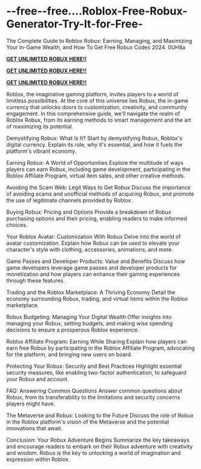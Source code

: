 # --free--free....Roblox-Free-Robux-Generator-Try-It-for-Free-
The Complete Guide to Roblox Robux: Earning, Managing, and Maximizing Your In-Game Wealth, and How To Get Free Robux Codes 2024. 0UH8a

**[GET UNLIMITED ROBUX HERE!!](https://royxn.com/Free-Robux)**

**[GET UNLIMITED ROBUX HERE!!](https://royxn.com/Free-Robux)**

**[GET UNLIMITED ROBUX HERE!!](https://royxn.com/Free-Robux)**

Roblox, the imaginative gaming platform, invites players to a world of limitless possibilities. At the core of this universe lies Robux, the in-game currency that unlocks doors to customization, creativity, and community engagement. In this comprehensive guide, we'll navigate the realm of Roblox Robux, from its earning methods to smart management and the art of maximizing its potential.

Demystifying Robux: What Is It? Start by demystifying Robux, Roblox's digital currency. Explain its role, why it's essential, and how it fuels the platform's vibrant economy.

Earning Robux: A World of Opportunities Explore the multitude of ways players can earn Robux, including game development, participating in the Roblox Affiliate Program, virtual item sales, and other creative methods.

Avoiding the Scam Web: Legit Ways to Get Robux Discuss the importance of avoiding scams and unofficial methods of acquiring Robux, and promote the use of legitimate channels provided by Roblox.

Buying Robux: Pricing and Options Provide a breakdown of Robux purchasing options and their pricing, enabling readers to make informed choices.

Your Roblox Avatar: Customization With Robux Delve into the world of avatar customization. Explain how Robux can be used to elevate your character's style with clothing, accessories, animations, and more.

Game Passes and Developer Products: Value and Benefits Discuss how game developers leverage game passes and developer products for monetization and how players can enhance their gaming experiences through these features.

Trading and the Roblox Marketplace: A Thriving Economy Detail the economy surrounding Robux, trading, and virtual items within the Roblox marketplace.

Robux Budgeting: Managing Your Digital Wealth Offer insights into managing your Robux, setting budgets, and making wise spending decisions to ensure a prosperous Roblox experience.

Roblox Affiliate Program: Earning While Sharing Explain how players can earn free Robux by participating in the Roblox Affiliate Program, advocating for the platform, and bringing new users on board.

Protecting Your Robux: Security and Best Practices Highlight essential security measures, like enabling two-factor authentication, to safeguard your Robux and account.

FAQ: Answering Common Questions Answer common questions about Robux, from its transferability to the limitations and security concerns players might have.

The Metaverse and Robux: Looking to the Future Discuss the role of Robux in the Roblox platform's vision of the Metaverse and the potential innovations that await.

Conclusion: Your Robux Adventure Begins Summarize the key takeaways and encourage readers to embark on their Robux adventure with creativity and wisdom. Robux is the key to unlocking a world of imagination and expression within Roblox.
